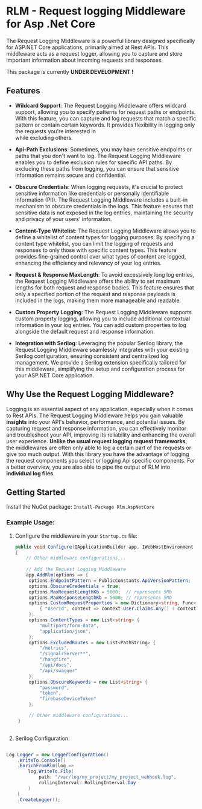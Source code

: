 # RLM - Request logging Middleware for Asp .Net Core

The Request Logging Middleware is a powerful library designed specifically for ASP.NET Core applications,
primarily aimed at Rest APIs. This middleware acts as a request logger,
allowing you to capture and store important information about incoming requests and responses.

This package is currently <strong>UNDER DEVELOPMENT !</strong>

## Features
- **Wildcard Support**:
  The Request Logging Middleware offers wildcard support, allowing you to specify patterns for request
  paths or endpoints. With this feature, you can capture and log requests that match a specific pattern
  or contain certain keywords. It provides flexibility in logging only the requests you're interested in  
  while excluding others.

- **Api-Path Exclusions**:
  Sometimes, you may have sensitive endpoints or paths that you don't want to log.
  The Request Logging Middleware enables you to define exclusion rules for specific API paths.
  By excluding these paths from logging, you can ensure that sensitive information remains secure
  and confidential.

- **Obscure Credentials**:
  When logging requests, it's crucial to protect sensitive information like credentials or personally
  identifiable information (PII). The Request Logging Middleware includes a built-in mechanism
  to obscure credentials in the logs. This feature ensures that sensitive data is not exposed in the
  log entries, maintaining the security and privacy of your users' information.

- **Content-Type Whitelist**:
  The Request Logging Middleware allows you to define a whitelist of content types for logging purposes.
  By specifying a content type whitelist, you can limit the logging of requests and responses
  to only those with specific content types. This feature provides fine-grained control over
  what types of content are logged, enhancing the efficiency and relevancy of your log entries.

- **Request & Response MaxLength**:
  To avoid excessively long log entries, the Request Logging Middleware offers the ability to set maximum
  lengths for both request and response bodies. This feature ensures that only a specified portion of the
  request and response payloads is included in the logs, making them more manageable and readable.

- **Custom Property Logging**:
  The Request Logging Middleware supports custom property logging, allowing you to include additional
  contextual information in your log entries. You can add custom properties to log alongside the default
  request and response information.

- **Integration with Serilog**:
  Leveraging the popular Serilog library, the Request Logging Middleware seamlessly integrates with
  your existing Serilog configuration, ensuring consistent and centralized log management.
  We provide a Serilog extension specifically tailored for this middleware,
  simplifying the setup and configuration process for your ASP.NET Core application.

## Why Use the Request Logging Middleware?

Logging is an essential aspect of any application, especially when it comes to Rest APIs.
The Request Logging Middleware helps you gain valuable <strong>insights</strong> into your API's behavior,
performance, and potential issues. By capturing request and response information,
you can effectively monitor and troubleshoot your API, improving its reliability and enhancing
the overall user experience.
<strong>Unlike the usual request logging request frameworks</strong>, the middlewares are often only able to log
a certain part of the requests or give too much output. With this library you have the advantage
of logging the request components you select or logging Api specific components.
For a better overview, you are also able to pipe the output of RLM into <strong>individual log files</strong>.

## Getting Started
Install the NuGet package: `Install-Package Rlm.AspNetCore`

### Example Usage:
1. Configure the middleware in your `Startup.cs` file:
   ```csharp
   public void Configure(IApplicationBuilder app, IWebHostEnvironment env)
   {
       // Other middleware configurations...
    
       // Add the Request Logging Middleware
       app.AddRlm(options => {
        options.EndpointPattern = PublicConstants.ApiVersionPattern;
        options.ObscureCredentials = true;
        options.MaxRequestLengthKb = 5000;  // represents 5Mb 
        options.MaxResponseLengthKb = 5000; // represents 5Mb 
        options.CustomRequestProperties = new Dictionary<string, Func<HttpContext, string>> {
            { "UserId", context => context.User.Claims.Any() ? context.User.Claims.Single(x => x.Type == "user_id").Value : "" },
        };
        options.ContentTypes = new List<string> {
            "multipart/form-data",
            "application/json",
        };
        options.ExcludedRoutes = new List<PathString> {
            "/metrics",
            "/signalrServer**",
            "/hangfire",
            "/api/docs",
            "/api/swagger"
        };
        options.ObscureKeywords = new List<string> {
            "password",
            "token",
            "firebaseDeviceToken"
        };
   
        // Other middleware configurations...
    }
       
2. Serilog Configuration:
```csharp

Log.Logger = new LoggerConfiguration()
    .WriteTo.Console()
    .EnrichFromRlm(log =>
        log.WriteTo.File(
            path: "/var/log/my_project/my_project_webhook.log",
            rollingInterval: RollingInterval.Day
        )
    )
    .CreateLogger();
```